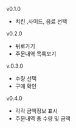 v0.1.0
- 치킨 ,사이드, 음료 선택

v0.2.0
- 뒤로가기 
- 주문내역 목록보기

v.0.3.0
- 수량 선택
- 구매 확인

v0.4.0
- 각각 금액정보 표시
- 주문내역 총 수량 및 금액 
